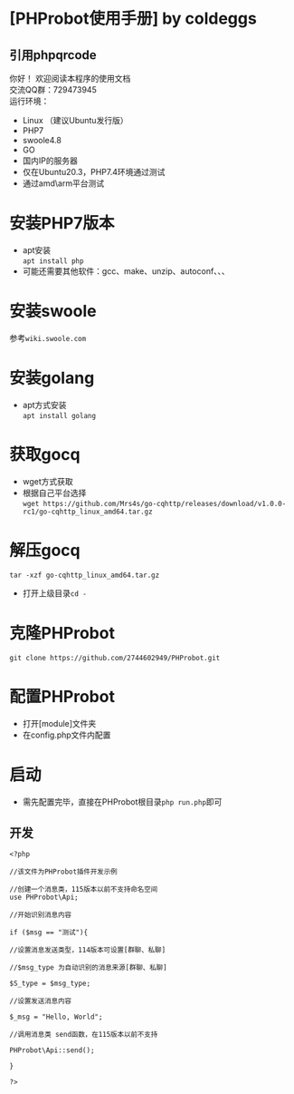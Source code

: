 # [PHProbot使用手册] by coldeggs  
## 引用phpqrcode  
你好！  欢迎阅读本程序的使用文档  
交流QQ群：729473945  
运行环境：
- Linux （建议Ubuntu发行版）
- PHP7
- swoole4.8
- GO
- 国内IP的服务器
- 仅在Ubuntu20.3，PHP7.4环境通过测试  
- 通过amd\arm平台测试  

# 安装PHP7版本  
- apt安装  
```apt install php```  
- 可能还需要其他软件：gcc、make、unzip、autoconf、、、  
# 安装swoole  
参考```wiki.swoole.com```  
# 安装golang  
- apt方式安装  
```apt install golang```  
# 获取gocq  
- wget方式获取  
- 根据自己平台选择  
```wget https://github.com/Mrs4s/go-cqhttp/releases/download/v1.0.0-rc1/go-cqhttp_linux_amd64.tar.gz```  
# 解压gocq  
```tar -xzf go-cqhttp_linux_amd64.tar.gz```  
- 打开上级目录```cd -```  
# 克隆PHProbot  
```git clone https://github.com/2744602949/PHProbot.git```  
# 配置PHProbot  
- 打开[module]文件夹  
- 在config.php文件内配置  
# 启动  
- 需先配置完毕，直接在PHProbot根目录```php run.php```即可  
## 开发  
```
<?php

//该文件为PHProbot插件开发示例

//创建一个消息类，115版本以前不支持命名空间
use PHProbot\Api;

//开始识别消息内容

if ($msg == "测试"){

//设置消息发送类型，114版本可设置[群聊、私聊]

//$msg_type 为自动识别的消息来源[群聊、私聊]

$S_type = $msg_type;

//设置发送消息内容

$_msg = "Hello, World";

//调用消息类 send函数，在115版本以前不支持

PHProbot\Api::send();

}

?>
```  

